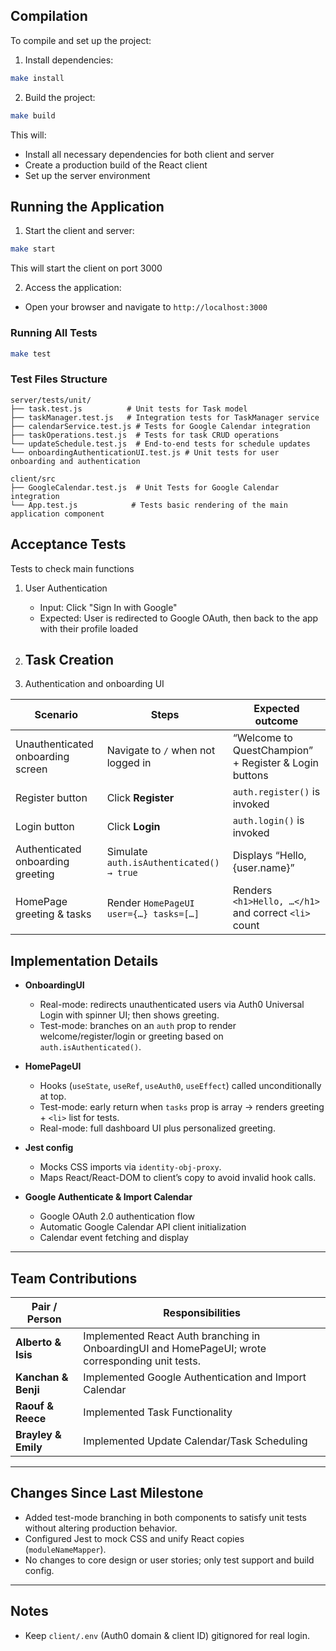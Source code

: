 ## Compilation

To compile and set up the project:

1. Install dependencies:
```bash
make install
```

2. Build the project:
```bash
make build
```

This will:
- Install all necessary dependencies for both client and server
- Create a production build of the React client
- Set up the server environment

## Running the Application

1. Start the client and server:

```bash
make start
```

This will start the client on port 3000

2. Access the application:
- Open your browser and navigate to `http://localhost:3000`


### Running All Tests
```bash
make test
```

### Test Files Structure
```
server/tests/unit/
├── task.test.js          # Unit tests for Task model
├── taskManager.test.js   # Integration tests for TaskManager service
├── calendarService.test.js # Tests for Google Calendar integration
├── taskOperations.test.js  # Tests for task CRUD operations
└── updateSchedule.test.js  # End-to-end tests for schedule updates
└── onboardingAuthenticationUI.test.js # Unit tests for user onboarding and authentication

client/src
├── GoogleCalendar.test.js  # Unit Tests for Google Calendar integration
└── App.test.js            # Tests basic rendering of the main application component
```

## Acceptance Tests

Tests to check main functions

1. User Authentication
   - Input: Click "Sign In with Google"
   - Expected: User is redirected to Google OAuth, then back to the app with their profile loaded

2. Task Creation
   - 
 
3. Authentication and onboarding UI
 
 | Scenario                          | Steps                                    | Expected outcome                                      |
 | --------------------------------- | ---------------------------------------- | ----------------------------------------------------- |
 | Unauthenticated onboarding screen | Navigate to `/` when not logged in       | “Welcome to QuestChampion” + Register & Login buttons |
 | Register button                   | Click **Register**                       | `auth.register()` is invoked                          |
 | Login button                      | Click **Login**                          | `auth.login()` is invoked                             |
 | Authenticated onboarding greeting | Simulate `auth.isAuthenticated() → true` | Displays “Hello, {user.name}”                         |
 | HomePage greeting & tasks         | Render `HomePageUI user={…} tasks=[…]`   | Renders `<h1>Hello, …</h1>` and correct `<li>` count  |


## Implementation Details
 
 * **OnboardingUI**
 
   * Real-mode: redirects unauthenticated users via Auth0 Universal Login with spinner UI; then shows greeting.
   * Test-mode: branches on an `auth` prop to render welcome/register/login or greeting based on `auth.isAuthenticated()`.
 
 * **HomePageUI**
 
   * Hooks (`useState`, `useRef`, `useAuth0`, `useEffect`) called unconditionally at top.
   * Test-mode: early return when `tasks` prop is array → renders greeting + `<li>` list for tests.
   * Real-mode: full dashboard UI plus personalized greeting.
 
 * **Jest config**
 
   * Mocks CSS imports via `identity-obj-proxy`.
   * Maps React/React-DOM to client’s copy to avoid invalid hook calls.

 * **Google Authenticate & Import Calendar**
    * Google OAuth 2.0 authentication flow
    * Automatic Google Calendar API client initialization
    * Calendar event fetching and display
 
 ---
 
 ## Team Contributions
 
 | Pair / Person       | Responsibilities                                                                                 |
 | ------------------  | ------------------------------------------------------------------------------------------------ |
 | **Alberto & Isis**  | Implemented React Auth branching in OnboardingUI and HomePageUI; wrote corresponding unit tests. |
 | **Kanchan & Benji** | Implemented Google Authentication and Import Calendar                                            |
 | **Raouf & Reece**   | Implemented Task Functionality                                                                   |
 | **Brayley & Emily** | Implemented Update Calendar/Task Scheduling                                                      |

 
 ---
 
 ## Changes Since Last Milestone
 
 * Added test-mode branching in both components to satisfy unit tests without altering production behavior.
 * Configured Jest to mock CSS and unify React copies (`moduleNameMapper`).
 * No changes to core design or user stories; only test support and build config.
 
 ---
 
 ## Notes
 
 * Keep `client/.env` (Auth0 domain & client ID) gitignored for real login.

